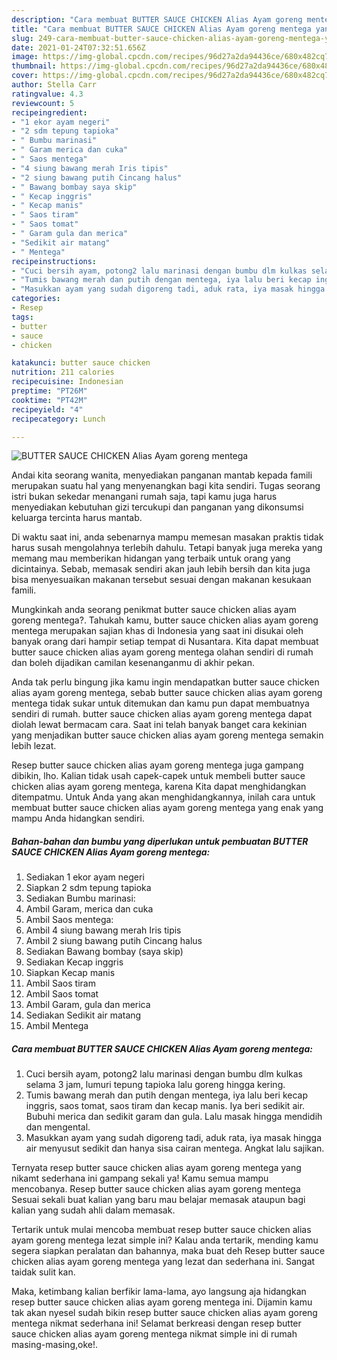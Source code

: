 ```yaml
---
description: "Cara membuat BUTTER SAUCE CHICKEN Alias Ayam goreng mentega yang lezat dan Mudah Dibuat"
title: "Cara membuat BUTTER SAUCE CHICKEN Alias Ayam goreng mentega yang lezat dan Mudah Dibuat"
slug: 249-cara-membuat-butter-sauce-chicken-alias-ayam-goreng-mentega-yang-lezat-dan-mudah-dibuat
date: 2021-01-24T07:32:51.656Z
image: https://img-global.cpcdn.com/recipes/96d27a2da94436ce/680x482cq70/butter-sauce-chicken-alias-ayam-goreng-mentega-foto-resep-utama.jpg
thumbnail: https://img-global.cpcdn.com/recipes/96d27a2da94436ce/680x482cq70/butter-sauce-chicken-alias-ayam-goreng-mentega-foto-resep-utama.jpg
cover: https://img-global.cpcdn.com/recipes/96d27a2da94436ce/680x482cq70/butter-sauce-chicken-alias-ayam-goreng-mentega-foto-resep-utama.jpg
author: Stella Carr
ratingvalue: 4.3
reviewcount: 5
recipeingredient:
- "1 ekor ayam negeri"
- "2 sdm tepung tapioka"
- " Bumbu marinasi"
- " Garam merica dan cuka"
- " Saos mentega"
- "4 siung bawang merah Iris tipis"
- "2 siung bawang putih Cincang halus"
- " Bawang bombay saya skip"
- " Kecap inggris"
- " Kecap manis"
- " Saos tiram"
- " Saos tomat"
- " Garam gula dan merica"
- "Sedikit air matang"
- " Mentega"
recipeinstructions:
- "Cuci bersih ayam, potong2 lalu marinasi dengan bumbu dlm kulkas selama 3 jam, lumuri tepung tapioka lalu goreng hingga kering."
- "Tumis bawang merah dan putih dengan mentega, iya lalu beri kecap inggris, saos tomat, saos tiram dan kecap manis. Iya beri sedikit air. Bubuhi merica dan sedikit garam dan gula. Lalu masak hingga mendidih dan mengental."
- "Masukkan ayam yang sudah digoreng tadi, aduk rata, iya masak hingga air menyusut sedikit dan hanya sisa cairan mentega. Angkat lalu sajikan."
categories:
- Resep
tags:
- butter
- sauce
- chicken

katakunci: butter sauce chicken 
nutrition: 211 calories
recipecuisine: Indonesian
preptime: "PT26M"
cooktime: "PT42M"
recipeyield: "4"
recipecategory: Lunch

---
```



![BUTTER SAUCE CHICKEN Alias Ayam goreng mentega](https://img-global.cpcdn.com/recipes/96d27a2da94436ce/680x482cq70/butter-sauce-chicken-alias-ayam-goreng-mentega-foto-resep-utama.jpg)

Andai kita seorang wanita, menyediakan panganan mantab kepada famili merupakan suatu hal yang menyenangkan bagi kita sendiri. Tugas seorang istri bukan sekedar menangani rumah saja, tapi kamu juga harus menyediakan kebutuhan gizi tercukupi dan panganan yang dikonsumsi keluarga tercinta harus mantab.

Di waktu  saat ini, anda sebenarnya mampu memesan masakan praktis tidak harus susah mengolahnya terlebih dahulu. Tetapi banyak juga mereka yang memang mau memberikan hidangan yang terbaik untuk orang yang dicintainya. Sebab, memasak sendiri akan jauh lebih bersih dan kita juga bisa menyesuaikan makanan tersebut sesuai dengan makanan kesukaan famili. 



Mungkinkah anda seorang penikmat butter sauce chicken alias ayam goreng mentega?. Tahukah kamu, butter sauce chicken alias ayam goreng mentega merupakan sajian khas di Indonesia yang saat ini disukai oleh banyak orang dari hampir setiap tempat di Nusantara. Kita dapat membuat butter sauce chicken alias ayam goreng mentega olahan sendiri di rumah dan boleh dijadikan camilan kesenanganmu di akhir pekan.

Anda tak perlu bingung jika kamu ingin mendapatkan butter sauce chicken alias ayam goreng mentega, sebab butter sauce chicken alias ayam goreng mentega tidak sukar untuk ditemukan dan kamu pun dapat membuatnya sendiri di rumah. butter sauce chicken alias ayam goreng mentega dapat diolah lewat bermacam cara. Saat ini telah banyak banget cara kekinian yang menjadikan butter sauce chicken alias ayam goreng mentega semakin lebih lezat.

Resep butter sauce chicken alias ayam goreng mentega juga gampang dibikin, lho. Kalian tidak usah capek-capek untuk membeli butter sauce chicken alias ayam goreng mentega, karena Kita dapat menghidangkan ditempatmu. Untuk Anda yang akan menghidangkannya, inilah cara untuk membuat butter sauce chicken alias ayam goreng mentega yang enak yang mampu Anda hidangkan sendiri.

<!--inarticleads1-->

##### Bahan-bahan dan bumbu yang diperlukan untuk pembuatan BUTTER SAUCE CHICKEN Alias Ayam goreng mentega:

1. Sediakan 1 ekor ayam negeri
1. Siapkan 2 sdm tepung tapioka
1. Sediakan  Bumbu marinasi:
1. Ambil  Garam, merica dan cuka
1. Ambil  Saos mentega:
1. Ambil 4 siung bawang merah Iris tipis
1. Ambil 2 siung bawang putih Cincang halus
1. Sediakan  Bawang bombay (saya skip)
1. Sediakan  Kecap inggris
1. Siapkan  Kecap manis
1. Ambil  Saos tiram
1. Ambil  Saos tomat
1. Ambil  Garam, gula dan merica
1. Sediakan Sedikit air matang
1. Ambil  Mentega




<!--inarticleads2-->

##### Cara membuat BUTTER SAUCE CHICKEN Alias Ayam goreng mentega:

1. Cuci bersih ayam, potong2 lalu marinasi dengan bumbu dlm kulkas selama 3 jam, lumuri tepung tapioka lalu goreng hingga kering.
1. Tumis bawang merah dan putih dengan mentega, iya lalu beri kecap inggris, saos tomat, saos tiram dan kecap manis. Iya beri sedikit air. Bubuhi merica dan sedikit garam dan gula. Lalu masak hingga mendidih dan mengental.
1. Masukkan ayam yang sudah digoreng tadi, aduk rata, iya masak hingga air menyusut sedikit dan hanya sisa cairan mentega. Angkat lalu sajikan.




Ternyata resep butter sauce chicken alias ayam goreng mentega yang nikamt sederhana ini gampang sekali ya! Kamu semua mampu mencobanya. Resep butter sauce chicken alias ayam goreng mentega Sesuai sekali buat kalian yang baru mau belajar memasak ataupun bagi kalian yang sudah ahli dalam memasak.

Tertarik untuk mulai mencoba membuat resep butter sauce chicken alias ayam goreng mentega lezat simple ini? Kalau anda tertarik, mending kamu segera siapkan peralatan dan bahannya, maka buat deh Resep butter sauce chicken alias ayam goreng mentega yang lezat dan sederhana ini. Sangat taidak sulit kan. 

Maka, ketimbang kalian berfikir lama-lama, ayo langsung aja hidangkan resep butter sauce chicken alias ayam goreng mentega ini. Dijamin kamu tak akan nyesel sudah bikin resep butter sauce chicken alias ayam goreng mentega nikmat sederhana ini! Selamat berkreasi dengan resep butter sauce chicken alias ayam goreng mentega nikmat simple ini di rumah masing-masing,oke!.

